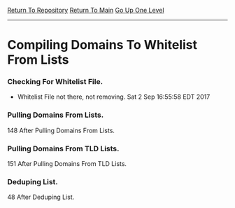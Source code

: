 [Return To Repository](https://raw.githubusercontent.com/deathbybandaid/piholeparser/master/)
[Return To Main](https://github.com/deathbybandaid/piholeparser/blob/master/RecentRunLogs/Mainlog.md)
[Go Up One Level](https://github.com/deathbybandaid/piholeparser/blob/master/RecentRunLogs/TopLevelScripts/InitialTasksScripts/40-Running-Initial-Tasks.md)
____________________________________
# Compiling Domains To Whitelist From Lists

### Checking For Whitelist File.
* Whitelist File not there, not removing. Sat 2 Sep 16:55:58 EDT 2017
### Pulling Domains From Lists.
148 After Pulling Domains From Lists.
### Pulling Domains From TLD Lists.
151 After Pulling Domains From TLD Lists.
### Deduping List.
48 After Deduping List.
